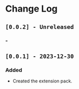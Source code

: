 # Change Log

## `[0.0.2] - Unreleased`
### -

## `[0.0.1] - 2023-12-30`
### Added
- Created the extension pack.
